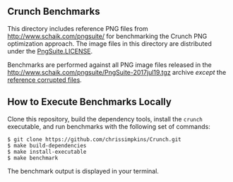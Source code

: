 ## Crunch Benchmarks

This directory includes reference PNG files from http://www.schaik.com/pngsuite/ for benchmarking the Crunch PNG optimization approach. The  image files in this directory are distributed under the [PngSuite.LICENSE](PngSuite.LICENSE).

Benchmarks are performed against all PNG image files released in the http://www.schaik.com/pngsuite/PngSuite-2017jul19.tgz archive *except* the [reference corrupted files](http://www.schaik.com/pngsuite/#corrupted).


## How to Execute Benchmarks Locally

Clone this repository, build the dependency tools, install the `crunch` executable, and run benchmarks with the following set of commands:

```
$ git clone https://github.com/chrissimpkins/Crunch.git
$ make build-dependencies
$ make install-executable
$ make benchmark
```

The benchmark output is displayed in your terminal.
